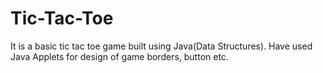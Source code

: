 # Tic-Tac-Toe
It is a basic tic tac toe game built using Java(Data Structures).
Have used Java Applets for design of game borders, button etc.
